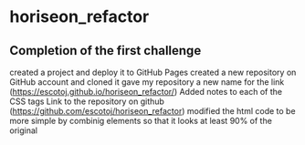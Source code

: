 # horiseon_refactor
## Completion of the first challenge
created a project and deploy it to GitHub Pages
created a new repository on GitHub account and cloned it
gave my repository a new name for the link (https://escotoj.github.io/horiseon_refactor/)
Added notes to each of the CSS tags
Link to the repository on github (https://github.com/escotoj/horiseon_refactor)
modified the html code to be more simple by combinig elements so that it looks at least 90% of the original 
